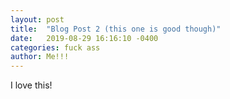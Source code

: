 ```yaml
---
layout: post
title:  "Blog Post 2 (this one is good though)"
date:   2019-08-29 16:16:10 -0400
categories: fuck ass
author: Me!!!
---
```

I love this!
